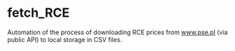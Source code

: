# fetch_RCE
Automation of the process of downloading RCE prices from www.pse.pl (via public API) to local storage in CSV files. 

